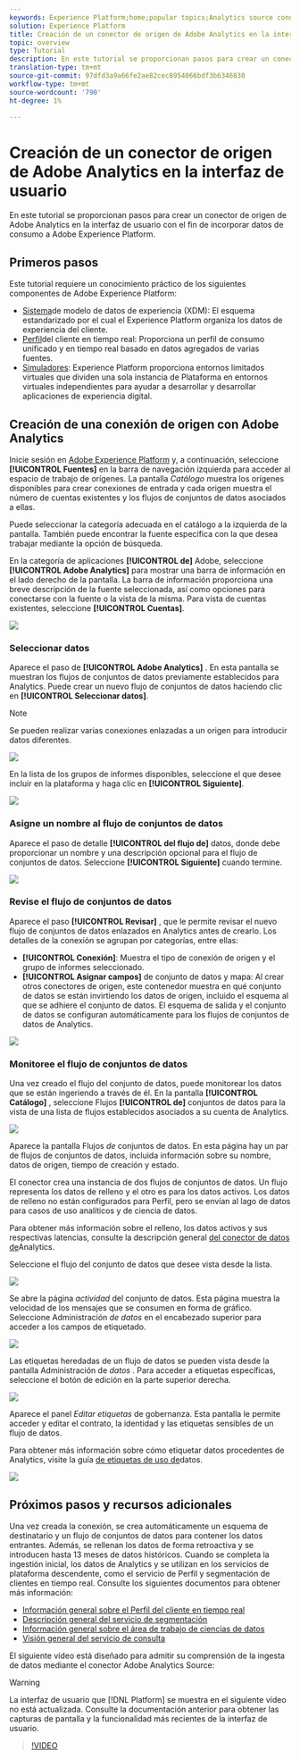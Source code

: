```yaml
---
keywords: Experience Platform;home;popular topics;Analytics source connector;Analytics connector;Analytics source;analytics
solution: Experience Platform
title: Creación de un conector de origen de Adobe Analytics en la interfaz de usuario
topic: overview
type: Tutorial
description: En este tutorial se proporcionan pasos para crear un conector de origen de Adobe Analytics en la interfaz de usuario con el fin de incorporar datos de consumo a Adobe Experience Platform.
translation-type: tm+mt
source-git-commit: 97dfd3a9a66fe2ae82cec8954066bdf3b6346830
workflow-type: tm+mt
source-wordcount: '790'
ht-degree: 1%

---
```



# Creación de un conector de origen de Adobe Analytics en la interfaz de usuario

En este tutorial se proporcionan pasos para crear un conector de origen de Adobe Analytics en la interfaz de usuario con el fin de incorporar datos de consumo a Adobe Experience Platform.

## Primeros pasos

Este tutorial requiere un conocimiento práctico de los siguientes componentes de Adobe Experience Platform:

* [Sistema](../../../../../xdm/home.md)de modelo de datos de experiencia (XDM): El esquema estandarizado por el cual el Experience Platform organiza los datos de experiencia del cliente.
* [Perfil](../../../../../profile/home.md)del cliente en tiempo real: Proporciona un perfil de consumo unificado y en tiempo real basado en datos agregados de varias fuentes.
* [Simuladores](../../../../../sandboxes/home.md): Experience Platform proporciona entornos limitados virtuales que dividen una sola instancia de Plataforma en entornos virtuales independientes para ayudar a desarrollar y desarrollar aplicaciones de experiencia digital.

## Creación de una conexión de origen con Adobe Analytics

Inicie sesión en [Adobe Experience Platform](https://platform.adobe.com) y, a continuación, seleccione **[!UICONTROL Fuentes]** en la barra de navegación izquierda para acceder al espacio de trabajo de orígenes. La pantalla *Catálogo* muestra los orígenes disponibles para crear conexiones de entrada y cada origen muestra el número de cuentas existentes y los flujos de conjuntos de datos asociados a ellas.

Puede seleccionar la categoría adecuada en el catálogo a la izquierda de la pantalla. También puede encontrar la fuente específica con la que desea trabajar mediante la opción de búsqueda.

En la categoría de aplicaciones **[!UICONTROL de]** Adobe, seleccione **[!UICONTROL Adobe Analytics]** para mostrar una barra de información en el lado derecho de la pantalla. La barra de información proporciona una breve descripción de la fuente seleccionada, así como opciones para conectarse con la fuente o la vista de la misma. Para vista de cuentas existentes, seleccione **[!UICONTROL Cuentas]**.

![](../../../../images/tutorials/create/analytics/catalog.png)

### Seleccionar datos

Aparece el paso de **[!UICONTROL Adobe Analytics]** . En esta pantalla se muestran los flujos de conjuntos de datos previamente establecidos para Analytics. Puede crear un nuevo flujo de conjuntos de datos haciendo clic en **[!UICONTROL Seleccionar datos]**.

>[!NOTE]
>
>Se pueden realizar varias conexiones enlazadas a un origen para introducir datos diferentes.

![](../../../../images/tutorials/create/analytics/dataset-flows.png)

<!---Analytics report suites can be configured for one sandbox at a time. To import the same report suite into a different sandbox, the dataset flow will have to be deleted and instantiated again via configuration for a different sandbox.--->

En la lista de los grupos de informes disponibles, seleccione el que desee incluir en la plataforma y haga clic en **[!UICONTROL Siguiente]**.

![](../../../../images/tutorials/create/analytics/select-data.png)

### Asigne un nombre al flujo de conjuntos de datos

Aparece el paso de detalle **[!UICONTROL del flujo de]** datos, donde debe proporcionar un nombre y una descripción opcional para el flujo de conjuntos de datos. Seleccione **[!UICONTROL Siguiente]** cuando termine.

![](../../../../images/tutorials/create/analytics/dataset-flow-detail.png)

### Revise el flujo de conjuntos de datos

Aparece el paso **[!UICONTROL Revisar]** , que le permite revisar el nuevo flujo de conjuntos de datos enlazados en Analytics antes de crearlo. Los detalles de la conexión se agrupan por categorías, entre ellas:

* **[!UICONTROL Conexión]**: Muestra el tipo de conexión de origen y el grupo de informes seleccionado.
* **[!UICONTROL Asignar campos]** de conjunto de datos y mapa: Al crear otros conectores de origen, este contenedor muestra en qué conjunto de datos se están invirtiendo los datos de origen, incluido el esquema al que se adhiere el conjunto de datos. El esquema de salida y el conjunto de datos se configuran automáticamente para los flujos de conjuntos de datos de Analytics.

![](../../../../images/tutorials/create/analytics/review.png)

### Monitoree el flujo de conjuntos de datos

Una vez creado el flujo del conjunto de datos, puede monitorear los datos que se están ingeriendo a través de él. En la pantalla **[!UICONTROL Catálogo]** , seleccione Flujos **[!UICONTROL de]** conjuntos de datos para la vista de una lista de flujos establecidos asociados a su cuenta de Analytics.

![](../../../../images/tutorials/create/analytics/catalog-dataset-flows.png)

Aparece la pantalla Flujos *de* conjuntos de datos. En esta página hay un par de flujos de conjuntos de datos, incluida información sobre su nombre, datos de origen, tiempo de creación y estado.

El conector crea una instancia de dos flujos de conjuntos de datos. Un flujo representa los datos de relleno y el otro es para los datos activos. Los datos de relleno no están configurados para Perfil, pero se envían al lago de datos para casos de uso analíticos y de ciencia de datos.

Para obtener más información sobre el relleno, los datos activos y sus respectivas latencias, consulte la descripción general [del conector de datos de](../../../../connectors/adobe-applications/analytics.md)Analytics.

Seleccione el flujo del conjunto de datos que desee vista desde la lista.

![](../../../../images/tutorials/create/analytics/backfill.png)

Se abre la página *actividad* del conjunto de datos. Esta página muestra la velocidad de los mensajes que se consumen en forma de gráfico. Seleccione Administración *de datos* en el encabezado superior para acceder a los campos de etiquetado.

![](../../../../images/tutorials/create/analytics/batches.png)

Las etiquetas heredadas de un flujo de datos se pueden vista desde la pantalla Administración de *datos* . Para acceder a etiquetas específicas, seleccione el botón de edición en la parte superior derecha.

![](../../../../images/tutorials/create/analytics/data-gov.png)

Aparece el panel *Editar etiquetas* de gobernanza. Esta pantalla le permite acceder y editar el contrato, la identidad y las etiquetas sensibles de un flujo de datos.

Para obtener más información sobre cómo etiquetar datos procedentes de Analytics, visite la guía [de etiquetas de uso de](../../../../../data-governance/labels/user-guide.md)datos.

![](../../../../images/tutorials/create/analytics/labels.png)

## Próximos pasos y recursos adicionales

Una vez creada la conexión, se crea automáticamente un esquema de destinatario y un flujo de conjuntos de datos para contener los datos entrantes. Además, se rellenan los datos de forma retroactiva y se introducen hasta 13 meses de datos históricos. Cuando se completa la ingestión inicial, los datos de Analytics y se utilizan en los servicios de plataforma descendente, como el servicio de Perfil y segmentación de clientes en tiempo real. Consulte los siguientes documentos para obtener más información:

* [Información general sobre el Perfil del cliente en tiempo real](../../../../../profile/home.md)
* [Descripción general del servicio de segmentación](../../../../../segmentation/home.md)
* [Información general sobre el área de trabajo de ciencias de datos](../../../../../data-science-workspace/home.md)
* [Visión general del servicio de consulta](../../../../../query-service/home.md)

El siguiente vídeo está diseñado para admitir su comprensión de la ingesta de datos mediante el conector Adobe Analytics Source:

>[!WARNING]
>
> La interfaz de usuario que [!DNL Platform] se muestra en el siguiente vídeo no está actualizada. Consulte la documentación anterior para obtener las capturas de pantalla y la funcionalidad más recientes de la interfaz de usuario.

>[!VIDEO](https://video.tv.adobe.com/v/29687?quality=12&learn=on)

